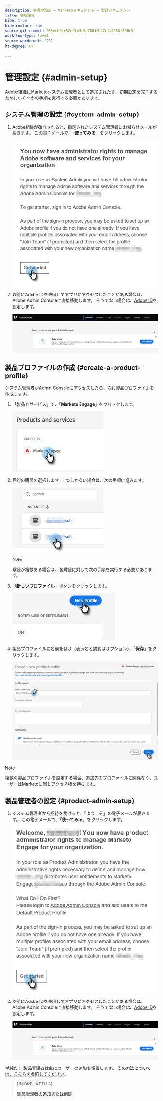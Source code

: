```yaml
---
description: 管理の設定 — Marketoドキュメント — 製品ドキュメント
title: 管理設定
hide: true
hidefromtoc: true
source-git-commit: 066ecb9fe52e9fe3f9c78815b47cf41208f396c3
workflow-type: tm+mt
source-wordcount: '262'
ht-degree: 0%

---
```


# 管理設定 {#admin-setup}

Adobe組織にMarketoシステム管理者として追加されたら、初期設定を完了するためにいくつかの手順を実行する必要があります。

## システム管理の設定 {#system-admin-setup}

1. Adobe組織が確立されると、指定されたシステム管理者にお知らせメールが届きます。 この電子メールで、「**使ってみる**」をクリックします。

   ![](assets/admin-setup-1.png)

1. 以前にAdobe IDを使用してアプリにアクセスしたことがある場合は、Adobe Admin Consoleに直接移動します。 そうでない場合は、[Adobe ID](https://helpx.adobe.com/manage-account/using/create-update-adobe-id.html)を設定します。

   ![](assets/admin-setup-2.png)

## 製品プロファイルの作成 {#create-a-product-profile}

システム管理者がAdmin Consoleにアクセスしたら、次に製品プロファイルを作成します。

1. 「製品とサービス」で、「**Marketo Engage**」をクリックします。

   ![](assets/admin-setup-3.png)

1. 目的の購読を選択します。 1つしかない場合は、次の手順に進みます。

   ![](assets/admin-setup-4.png)

   >[!NOTE]
   >
   >購読が複数ある場合は、各購読に対して次の手順を実行する必要があります。

1. 「**新しいプロファイル**」ボタンをクリックします。

   ![](assets/admin-setup-5.png)

1. 製品プロファイルに名前を付け（表示名と説明はオプション）、「**保存**」をクリックします。

   ![](assets/admin-setup-6.png)

>[!NOTE]
>
>複数の製品プロファイルを設定する場合、追加先のプロファイルに関係なく、ユーザーはMarketoに同じアクセス権を持ちます。

## 製品管理者の設定 {#product-admin-setup}

1. システム管理者から招待を受けると、「ようこそ」の電子メールが届きます。 この電子メールで、「**使ってみる**」をクリックします。

   ![](assets/admin-setup-7.png)

1. 以前にAdobe IDを使用してアプリにアクセスしたことがある場合は、Adobe Admin Consoleに直接移動します。 そうでない場合は、[Adobe ID](https://helpx.adobe.com/manage-account/using/create-update-adobe-id.html)を設定します。

   ![](assets/admin-setup-8.png)

単純だ！ 製品管理者は主にユーザーの追加を担当します。 [その方法については、こちらを参照してください](/help/marketo/product-docs/administration/marketo-with-adobe-identity/add-or-remove-a-user.md#add-a-user)。

>[!MORELIKETHIS]
>
>[製品管理者の追加または削除](/help/marketo/product-docs/administration/marketo-with-adobe-identity/add-or-remove-a-product-admin.md)
